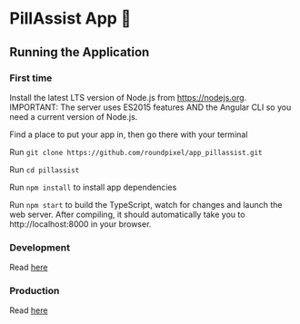 # PillAssist App 💊
## Running the Application
### First time
Install the latest LTS version of Node.js from https://nodejs.org. IMPORTANT: The server uses ES2015 features AND the Angular CLI so you need a current version of Node.js.

Find a place to put your app in, then go there with your terminal

Run `git clone https://github.com/roundpixel/app_pillassist.git`

Run `cd pillassist`

Run `npm install` to install app dependencies

Run `npm start` to build the TypeScript, watch for changes and launch the web server.
After compiling, it should automatically take you to http://localhost:8000 in your browser.

### Development

Read [here](pillassist/README.md#Development)

### Production
Read [here](pillassist/README.md#Production)

